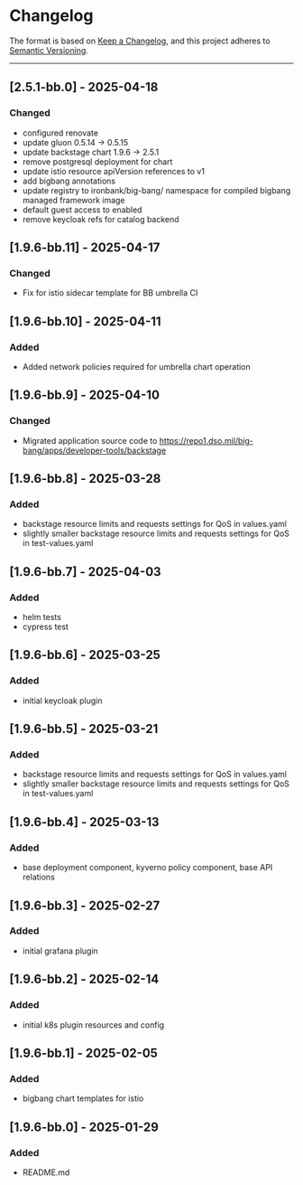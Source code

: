 # Changelog

The format is based on [Keep a Changelog](https://keepachangelog.com/en/1.0.0/), and this project adheres to [Semantic Versioning](https://semver.org/spec/v2.0.0.html).

---

## [2.5.1-bb.0] - 2025-04-18

### Changed

- configured renovate
- update gluon 0.5.14 -> 0.5.15
- update backstage chart 1.9.6 -> 2.5.1
- remove postgresql deployment for chart
- update istio resource apiVersion references to v1
- add bigbang annotations
- update registry to ironbank/big-bang/ namespace for compiled bigbang managed framework image
- default guest access to enabled
- remove keycloak refs for catalog backend

## [1.9.6-bb.11] - 2025-04-17

### Changed

- Fix for istio sidecar template for BB umbrella CI

## [1.9.6-bb.10] - 2025-04-11

### Added

- Added network policies required for umbrella chart operation

## [1.9.6-bb.9] - 2025-04-10

### Changed

- Migrated application source code to <https://repo1.dso.mil/big-bang/apps/developer-tools/backstage>

## [1.9.6-bb.8] - 2025-03-28

### Added

- backstage resource limits and requests settings for QoS in values.yaml
- slightly smaller backstage resource limits and requests settings for QoS in test-values.yaml

## [1.9.6-bb.7] - 2025-04-03

### Added

- helm tests
- cypress test

## [1.9.6-bb.6] - 2025-03-25

### Added

- initial keycloak plugin

## [1.9.6-bb.5] - 2025-03-21

### Added

- backstage resource limits and requests settings for QoS in values.yaml
- slightly smaller backstage resource limits and requests settings for QoS in test-values.yaml

## [1.9.6-bb.4] - 2025-03-13

### Added

- base deployment component, kyverno policy component, base API relations

## [1.9.6-bb.3] - 2025-02-27

### Added

- initial grafana plugin

## [1.9.6-bb.2] - 2025-02-14

### Added

- initial k8s plugin resources and config

## [1.9.6-bb.1] - 2025-02-05

### Added

- bigbang chart templates for istio

## [1.9.6-bb.0] - 2025-01-29

### Added

- README.md
